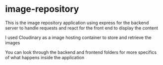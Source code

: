 # image-repository

This is the image repository application using express for the backend server to handle requests and react for the front end to display the content

I used Cloudinary as a image hosting container to store and retrieve the images

You can look through the backend and frontend folders for more specifics of what happens inside the application
